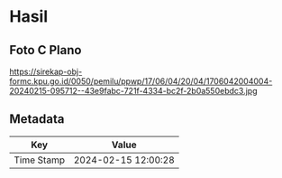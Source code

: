 # Hasil

## Foto C Plano

https://sirekap-obj-formc.kpu.go.id/0050/pemilu/ppwp/17/06/04/20/04/1706042004004-20240215-095712--43e9fabc-721f-4334-bc2f-2b0a550ebdc3.jpg


## Metadata

| Key        | Value               |
| ---------- | ------------------- |
| Time Stamp | 2024-02-15 12:00:28 |



